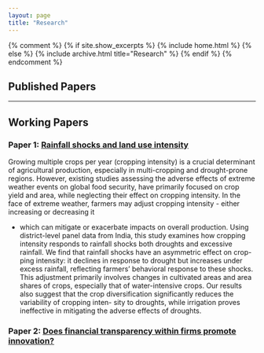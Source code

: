 ```yaml
---
layout: page
title: "Research"
---
```


{% comment %}
{% if site.show_excerpts %}
  {% include home.html %}
{% else %}
  {% include archive.html title="Research" %}
{% endif %}
{% endcomment %}

## Published Papers

<!--
### Paper 1: [Title of the Published Paper](#link-to-paper1)
A brief description of the published paper. This may include details like the research question, methodology, and findings.

### Paper 2: [Title of the Published Paper](#link-to-paper2)
Another description for a published paper with relevant details and a link to the full paper.

-->
---

## Working Papers

### Paper 1: [Rainfall shocks and land use intensity](#https://www.dropbox.com/scl/fi/c8lz7lfn6bee1isg7wvvl/chapter_1.pdf?rlkey=xhilg6e3zcxgee9femy2apv2j&st=ftwzjqht&dl=0)
Growing multiple crops per year (cropping intensity) is a crucial determinant of agricultural
production, especially in multi-cropping and drought-prone regions. However, existing studies
assessing the adverse effects of extreme weather events on global food security, have primarily
focused on crop yield and area, while neglecting their effect on cropping intensity. In the face
of extreme weather, farmers may adjust cropping intensity - either increasing or decreasing it
- which can mitigate or exacerbate impacts on overall production. Using district-level panel
data from India, this study examines how cropping intensity responds to rainfall shocks both
droughts and excessive rainfall. We find that rainfall shocks have an asymmetric effect on crop-
ping intensity: it declines in response to drought but increases under excess rainfall, reflecting
farmers’ behavioral response to these shocks. This adjustment primarily involves changes in
cultivated areas and area shares of crops, especially that of water-intensive crops. Our results
also suggest that the crop diversification significantly reduces the variability of cropping inten-
sity to droughts, while irrigation proves ineffective in mitigating the adverse effects of droughts.

### Paper 2: [Does financial transparency within firms promote innovation?](#)


